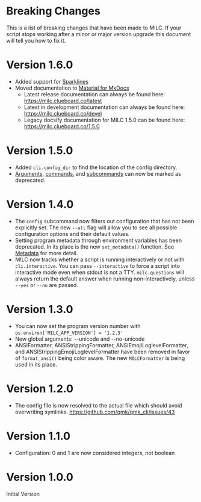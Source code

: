 # Breaking Changes

This is a list of breaking changes that have been made to MILC. If your script stops working after a minor or major version upgrade this document will tell you how to fix it.

# Version 1.6.0

* Added support for [Sparklines](sparklines.md)
* Moved documentation to [Material for MkDocs](https://squidfunk.github.io/mkdocs-material/)
  * Latest release documentation can always be found here: <https://milc.clueboard.co/latest>
  * Latest in development documentation can always be found here: <https://milc.clueboard.co/devel>
  * Legacy docsify documentation for MILC 1.5.0 can be found here: <https://milc.clueboard.co/1.5.0>

# Version 1.5.0

* Added `cli.config_dir` to find the location of the config directory.
* [Arguments](argument_parsing.md#deprecated), [commands](api_milc.md#entrypoint), and [subcommands](api_milc.md#add_subcommand) can now be marked as deprecated.

# Version 1.4.0

* The `config` subcommand now filters out configuration that has not been explicitly set. The new `--all` flag will allow you to see all possible configuration options and their default values.
* Setting program metadata through environment variables has been deprecated. In its place is the new `set_metadata()` function. See [Metadata](metadata.md) for more detail.
* MILC now tracks whether a script is running interactively or not with `cli.interactive`. You can pass `--interactive` to force a script into interactive mode even when stdout is not a TTY. `milc.questions` will always return the default answer when running non-interactively, unless `--yes` or `--no` are passed.

# Version 1.3.0

* You can now set the program version number with `os.environ['MILC_APP_VERSION'] = '1.2.3'`
* New global arguments: --unicode and --no-unicode
* ANSIFormatter, ANSIStrippingFormatter, ANSIEmojiLoglevelFormatter, and ANSIStrippingEmojiLoglevelFormatter have been removed in favor of `format_ansi()` being color aware. The new `MILCFormatter` is being used in its place.

# Version 1.2.0

* The config file is now resolved to the actual file which should avoid overwriting symlinks. <https://github.com/qmk/qmk_cli/issues/43>

# Version 1.1.0

* Configuration: 0 and 1 are now considered integers, not boolean

# Version 1.0.0

Initial Version
